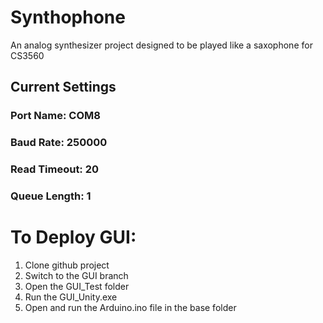# Synthophone
An analog synthesizer project designed to be played like a saxophone for CS3560

## Current Settings
### Port Name: COM8
### Baud Rate: 250000
### Read Timeout: 20
### Queue Length: 1

# To Deploy GUI:
1. Clone github project
2. Switch to the GUI branch
3. Open the GUI_Test folder
4. Run the GUI_Unity.exe
5. Open and run the Arduino.ino file in the base folder